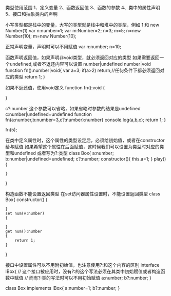 类型使用范围
1、定义变量
2、函数返回值
3、函数的参数
4、类中的属性声明
5、接口和抽象类内的声明

小写类型都是栈中的变量，大写的类型就是栈中和堆中的类型，例如 1 和 new Number(1)
var n:number=1;
var m:Number=2;
n=3;
m=5;
n=new Number(10);
m=new Number(10);

正常声明变量，声明时可以不用赋值
var n:number;
n=10;

函数声明返回值，如果声明非void类型，就必须返回对应的类型
如果需要返回一个undefined,或者不返还内容可以设置  number|undefined  number|void
function fn():number|void{
    var a=3;
    if(a>2) return;//任何条件下都必须返回对应的类型
    return 1;
}


如果不返还值，使用void定义
function fn():void
{

}


c?:number 这个参数可以省略，如果省略时参数的结果是undefined   c:number|undefined=undefined
function fn(a:number,b:number=3,c?:number):number{
    console.log(a,b,c);
    return 1;
}

fn(5);

在类中定义属性时，这个属性的类型设定后，必须给初始值，或者在constructor给与赋值
如果希望这个属性在后面赋值，这时候我们可以设置为类型时对应的类型和undefined 或者写为?:类型
class Box{
    a:number;
    b:number|undefined=undefined;
    c?:number;
    constructor(){
        this.a=1;
    }
    play(){
       
    }
}


构造函数不能设置返回类型
在set访问器属性设置时，不能设置返回类型
class Box{
    constructor()
    {
        
    }
    set num(v:number)
    {

    }
    get num():number
    {
        return 1;
    }
}

接口中设置属性可以不用附初始值，也注意使用?:和这个内容的区别
interface IBox{
    // 这个接口被应用时，没有?:的这个写法必须在其类中初始赋值或者构造函数中赋值
    // 而有?:类的写法时可以不用初始赋值
    a:number;
    b?:number;
}

class Box implements IBox{
    a:number=1;
    b?:number;
}